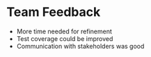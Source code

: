 # Team Feedback

- More time needed for refinement
- Test coverage could be improved
- Communication with stakeholders was good